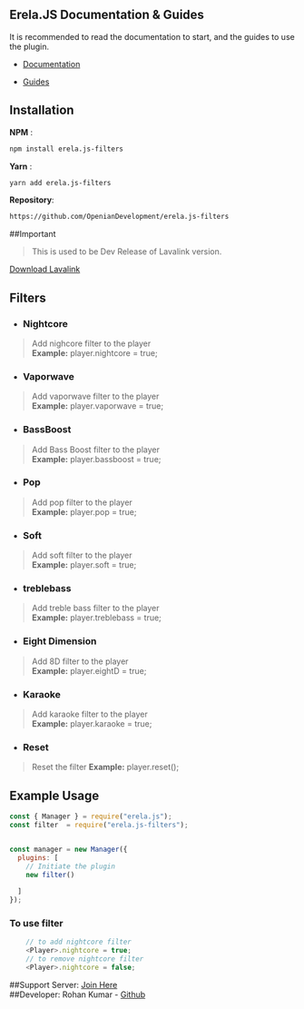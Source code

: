 
## Erela.JS Documentation & Guides

It is recommended to read the documentation to start, and the guides to use the plugin.

- [Documentation](https://solaris.codes/projects/erelajs/docs/gettingstarted.html 'Erela.js Documentation')

- [Guides](http://projects.solaris.codes/erelajs/guides/introduction.html 'Erela.js Guides')

## Installation

**NPM** :
```sh
npm install erela.js-filters
```

**Yarn** :
```sh
yarn add erela.js-filters
```

**Repository**:
```sh
https://github.com/OpenianDevelopment/erela.js-filters
```

##Important
>This is used to be Dev Release of Lavalink version.

[Download Lavalink](https://ci.fredboat.com/repository/download/Lavalink_Build/8867:id/Lavalink.jar)
## Filters

- ### Nightcore
> Add nighcore filter to the player \
> **Example:** player.nightcore = true;
> 
- ### Vaporwave
> Add vaporwave filter to the player \
> **Example:** player.vaporwave = true;
> 
- ### BassBoost
> Add Bass Boost filter to the player \
> **Example:** player.bassboost = true;
> 
- ### Pop
> Add pop filter to the player \
> **Example:** player.pop = true;
> 
- ### Soft
> Add soft filter to the player \
> **Example:** player.soft = true;
>
- ### treblebass
> Add treble bass filter to the player \
> **Example:** player.treblebass = true;
>
- ### Eight Dimension
> Add 8D filter to the player \
> **Example:** player.eightD = true;
> 
- ### Karaoke
> Add karaoke filter to the player \
> **Example:** player.karaoke = true;

- ### Reset
> Reset the filter
> **Example:** player.reset();

## Example Usage

```javascript
const { Manager } = require("erela.js");
const filter  = require("erela.js-filters");


const manager = new Manager({
  plugins: [
    // Initiate the plugin
    new filter()
    
  ]
});
```
### To use filter
```javascript
    // to add nightcore filter
    <Player>.nightcore = true;
    // to remove nightcore filter
    <Player>.nightcore = false;
```

##Support Server: [Join Here](https://menhera-chan.in/support)<br>
##Developer: Rohan Kumar - [Github](https://github.com/rohank05)